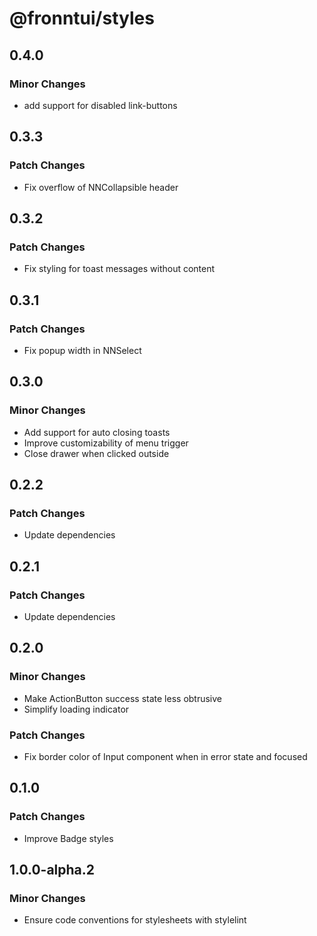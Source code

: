 # @fronntui/styles

## 0.4.0

### Minor Changes

- add support for disabled link-buttons

## 0.3.3

### Patch Changes

- Fix overflow of NNCollapsible header

## 0.3.2

### Patch Changes

- Fix styling for toast messages without content

## 0.3.1

### Patch Changes

- Fix popup width in NNSelect

## 0.3.0

### Minor Changes

- Add support for auto closing toasts
- Improve customizability of menu trigger
- Close drawer when clicked outside

## 0.2.2

### Patch Changes

- Update dependencies

## 0.2.1

### Patch Changes

- Update dependencies

## 0.2.0

### Minor Changes

- Make ActionButton success state less obtrusive
- Simplify loading indicator

### Patch Changes

- Fix border color of Input component when in error state and focused

## 0.1.0

### Patch Changes

- Improve Badge styles

## 1.0.0-alpha.2

### Minor Changes

- Ensure code conventions for stylesheets with stylelint

